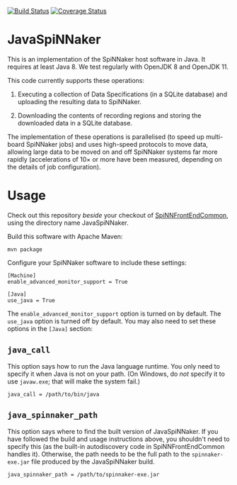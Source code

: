 [![Build Status](https://travis-ci.org/SpiNNakerManchester/JavaSpiNNaker.svg?branch=master)](https://travis-ci.org/SpiNNakerManchester/JavaSpiNNaker)
[![Coverage Status](https://coveralls.io/repos/github/SpiNNakerManchester/JavaSpiNNaker/badge.svg?branch=master)](https://coveralls.io/github/SpiNNakerManchester/JavaSpiNNaker?branch=master)
# JavaSpiNNaker
This is an implementation of the SpiNNaker host software in Java. It requires at least Java 8. We test regularly with OpenJDK 8 and OpenJDK 11.

This code currently supports these operations:

1. Executing a collection of Data Specifications (in a SQLite database) and uploading the resulting data to SpiNNaker.

2. Downloading the contents of recording regions and storing the downloaded data in a SQLite database.

The implementation of these operations is parallelised (to speed up multi-board SpiNNaker jobs) and uses high-speed protocols to move data, allowing large data to be moved on and off SpiNNaker systems far more rapidly (accelerations of 10&times; or more have been measured, depending on the details of job configuration).

# Usage
Check out this repository _beside_ your checkout of [SpiNNFrontEndCommon](https://github.com/SpiNNakerManchester/SpiNNFrontEndCommon), using the directory name JavaSpiNNaker.

Build this software with Apache Maven:

    mvn package

Configure your SpiNNaker software to include these settings:

    [Machine]
    enable_advanced_monitor_support = True

    [Java]
    use_java = True

The `enable_advanced_monitor_support` option is turned on by default. The `use_java` option is turned off by default. You may also need to set these options in the `[Java]` section:

## `java_call`

This option says how to run the Java language runtime. You only need to specify it when Java is not on your path. (On Windows, do _not_ specify it to use `javaw.exe`; that will make the system fail.)

    java_call = /path/to/bin/java

## `java_spinnaker_path`

This option says where to find the built version of JavaSpiNNaker. If you have followed the build and usage instructions above, you shouldn't need to specify this (as the built-in autodiscovery code in SpiNNFrontEndCommon handles it). Otherwise, the path needs to be the full path to the `spinnaker-exe.jar` file produced by the JavaSpiNNaker build.

    java_spinnaker_path = /path/to/spinnaker-exe.jar

